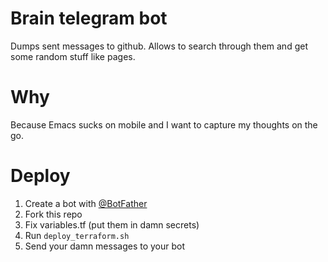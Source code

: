 # Brain telegram bot

Dumps sent messages to github. Allows to search through them and get some random stuff like pages.

# Why

Because Emacs sucks on mobile and I want to capture my thoughts on the go.

# Deploy
1. Create a bot with [@BotFather](https://t.me/BotFather)
2. Fork this repo
3. Fix variables.tf (put them in damn secrets)
4. Run `deploy_terraform.sh`
5. Send your damn messages to your bot
